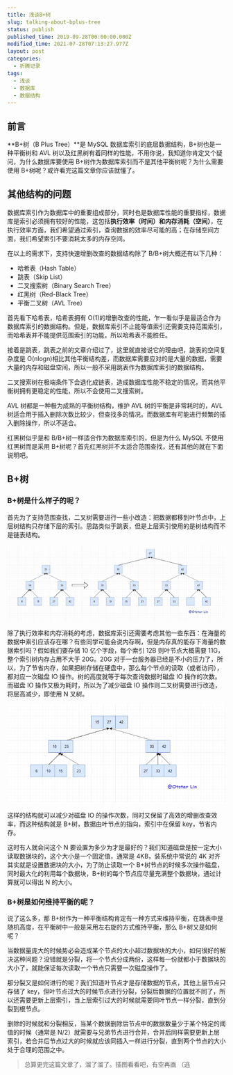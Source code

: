 ```yaml
---
title: 浅谈B+树
slug: talking-about-bplus-tree
status: publish
published_time: 2019-09-28T00:00:00.000Z
modified_time: 2021-07-28T07:13:27.977Z
layout: post
categories:
  - 折腾记录
tags:
  - 浅谈
  - 数据库
  - 数据结构
---
```


## 前言

**B+树（B Plus Tree）**是 MySQL 数据库索引的底层数据结构，B+树也是一种平衡树和 AVL 树以及红黑树有着同样的性能，不用你说，我知道你肯定又个疑问，为什么数据库要使用 B+树作为数据库索引而不是其他平衡树呢？为什么需要使用 B+树呢？或许看完这篇文章你应该就懂了。

## 其他结构的问题

数据库索引作为数据库中的重要组成部分，同时也是数据库性能的重要指标，数据库是索引必须拥有较好的性能，这包括**执行效率（时间）和内存消耗（空间）**，在执行效率方面，我们希望通过索引，查询数据的效率尽可能的高；在存储空间方面，我们希望索引不要消耗太多的内存空间。

在以上的需求下，支持快速增删改查的数据结构除了 B/B+树大概还有以下几种：

- 哈希表（Hash Table）
- 跳表（Skip List）
- 二叉搜索树（Binary Search Tree）
- 红黑树（Red-Black Tree）
- 平衡二叉树（AVL Tree）

首先看下哈希表，哈希表拥有 O(1)的增删改查的性能，乍一看似乎是最适合作为数据库索引的数据结构。但是，数据库索引不止能等值索引还需要支持范围索引，而哈希表并不能提供范围索引的功能，所以哈希表不能胜任。

接着是跳表，跳表之前的文章介绍过了，这里就直接说它的理由吧，跳表的空间复杂度是 O(nlogn)相比其他平衡结构差，而数据库需要应对的是大量的数据，需要大量的内存和磁盘空间，所以一般不采用跳表作为数据库索引的数据结构。

二叉搜索树在极端条件下会退化成链表，造成数据库性能不稳定的情况，而其他平衡树拥有更稳定的性能，所以不会使用二叉搜索树。

AVL 树都是一种极为成熟的平衡树结构，维护 AVL 树的平衡是非常耗时的，AVL 树适合用于插入删除次数比较少，但查找多的情况。而数据库有可能进行频繁的插入删除操作，所以不适合。

红黑树似乎是和 B/B+树一样适合作为数据库索引的，但是为什么 MySQL 不使用红黑树而是采用 B+树呢？首先红黑树并不太适合范围查找，还有其他的就在下面说明吧。

## B+树

### B+树是什么样子的呢？

首先为了支持范围查找，二叉树需要进行一些小改造：把数据都移到叶节点中，上层树结构只存储下层的索引。思路类似于跳表，但是上层索引使用的是树结构而不是链表结构。

![](images/3eede2f8-27cb-4d27-8ed8-95bb8f3e20a9.jpg)

除了执行效率和内存消耗的考虑，数据库索引还需要考虑其他一些东西：在海量的数据中索引应该存在哪？有些同学可能会说内存啊，但是内存真的能存下海量的数据索引吗？假如我们要存储 10 亿个字段，每个索引 12B 则叶节点大概需要 11G，整个索引树内存占用不大于 20G。20G 对于一台服务器已经是不小的压力了，所以，为了节省内存，如果把树存储在硬盘中，那么每个节点的读取（或者访问），都对应一次磁盘 IO 操作。树的高度就等于每次查询数据时磁盘 IO 操作的次数。而磁盘 IO 操作又极为耗时，所以为了减少磁盘 IO 操作则二叉树需要进行改造，将层高减少，即使用 N 叉树。

![](images/031c8928-b788-4138-b780-6988b38e3a70.jpg)

这样的结构就可以减少对磁盘 IO 的操作次数，同时又保留了高效的增删改查效率，而这种结构就是 B+树，数据由叶节点的指向，索引中在保留 key，节省内存。

这时有人就会问这个 N 要设置为多少为才是最好的？我们知道磁盘是按一定大小读取数据块的，这个大小是一个固定值，通常是 4KB，装系统中常说的 4K 对齐其实就是设置数据块的大小，为了防止读取一个 B+树节点的时候多次操作磁盘，同时最大化的利用每个数据块，B+树的每个节点应尽量充满整个数据块，通过计算就可以得出 N 的大小。

### B+树是如何维持平衡的呢？

说了这么多，那 B+树作为一种平衡结构肯定有一种方式来维持平衡，在跳表中是随机高度，在平衡树中一般是采用左右旋的方式维持平衡，那么 B+树又是如何呢？

当数据量庞大的时候势必会造成某个节点的大小超过数据块的大小，如何很好的解决这种问题？没错就是分裂，将一个节点分成两份，这样每一份就都小于数据块的大小了，就能保证每次读取一个节点只需要一次磁盘操作了。

那分裂又是如何进行的呢？我们知道叶节点才是存储数据的节点，其他上层节点只存储了 key，但叶节点过大的时候节点进行分裂，分裂后数据的位置就不同了，所以还需要更新上层索引，当上层索引过大的时候就需要同叶节点一样分裂，直到分裂到根节点。

删除的时候就和分裂相反，当某个数据删除后节点中的数据数量少于某个特定的阈值的时候（通常是 N/2）就需要与兄弟节点进行合并，合并后同样需要更新上层索引，若合并后节点过大的时候就应该同插入一样进行分裂，直到两个节点的大小处于合理的范围之中。

> 总算更完这篇文章了，溜了溜了。插图看看吧，有空再画 （逃

